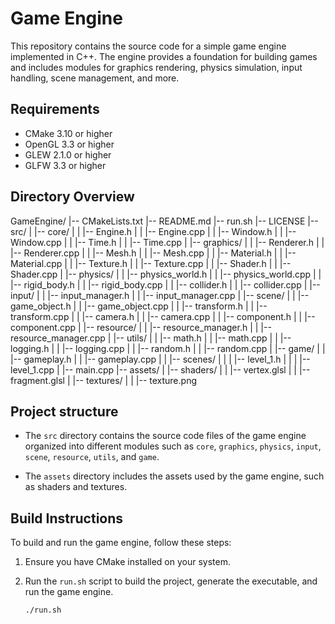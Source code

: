 # Game Engine

This repository contains the source code for a simple game engine implemented in C++. The engine provides a foundation for building games and includes modules for graphics rendering, physics simulation, input handling, scene management, and more.

## Requirements

- CMake 3.10 or higher
- OpenGL 3.3 or higher
- GLEW 2.1.0 or higher
- GLFW 3.3 or higher

## Directory Overview

GameEngine/
|-- CMakeLists.txt
|-- README.md
|-- run.sh
|-- LICENSE
|-- src/
| |-- core/
| | |-- Engine.h
| | |-- Engine.cpp
| | |-- Window.h
| | |-- Window.cpp
| | |-- Time.h
| | |-- Time.cpp
| |-- graphics/
| | |-- Renderer.h
| | |-- Renderer.cpp
| | |-- Mesh.h
| | |-- Mesh.cpp
| | |-- Material.h
| | |-- Material.cpp
| | |-- Texture.h
| | |-- Texture.cpp
| | |-- Shader.h
| | |-- Shader.cpp
| |-- physics/
| | |-- physics_world.h
| | |-- physics_world.cpp
| | |-- rigid_body.h
| | |-- rigid_body.cpp
| | |-- collider.h
| | |-- collider.cpp
| |-- input/
| | |-- input_manager.h
| | |-- input_manager.cpp
| |-- scene/
| | |-- game_object.h
| | |-- game_object.cpp
| | |-- transform.h
| | |-- transform.cpp
| | |-- camera.h
| | |-- camera.cpp
| | |-- component.h
| | |-- component.cpp
| |-- resource/
| | |-- resource_manager.h
| | |-- resource_manager.cpp
| |-- utils/
| | |-- math.h
| | |-- math.cpp
| | |-- logging.h
| | |-- logging.cpp
| | |-- random.h
| | |-- random.cpp
| |-- game/
| | |-- gameplay.h
| | |-- gameplay.cpp
| | |-- scenes/
| | | |-- level_1.h
| | | |-- level_1.cpp
| |-- main.cpp
|-- assets/
| |-- shaders/
| | |-- vertex.glsl
| | |-- fragment.glsl
| |-- textures/
| | |-- texture.png

## Project structure

- The `src` directory contains the source code files of the game engine organized into different modules such as `core`, `graphics`, `physics`, `input`, `scene`, `resource`, `utils`, and `game`.

- The `assets` directory includes the assets used by the game engine, such as shaders and textures.

## Build Instructions

To build and run the game engine, follow these steps:

1. Ensure you have CMake installed on your system.

2. Run the `run.sh` script to build the project, generate the executable, and run the game engine.

   ```bash
   ./run.sh
   ```
